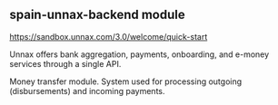 ## spain-unnax-backend module

https://sandbox.unnax.com/3.0/welcome/quick-start

Unnax offers bank aggregation, payments, onboarding, and e-money services through a single API.

Money transfer module. System used for processing outgoing (disbursements) and incoming payments.



